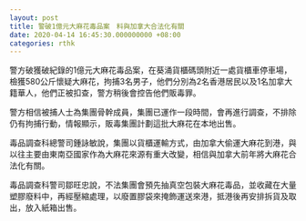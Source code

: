 ```yaml
---
layout: post
title: 警破1億元大麻花毒品案　料與加拿大合法化有關
date: 2020-04-14 16:45:30.000000000 +08:00
categories: rthk
---
```


警方破獲破紀錄的1億元大麻花毒品案，在葵涌貨櫃碼頭附近一處貨櫃車停車場，檢獲580公斤懷疑大麻花，拘捕3名男子，他們分別為2名香港居民以及1名加拿大籍華人，他們正被扣查，警方稍後會控告他們販毒罪。 

警方相信被捕人士為集團骨幹成員，集團已運作一段時間，會再進行調查，不排除仍有拘捕行動，情報顯示，販毒集團計劃這批大麻花在本地出售。

毒品調查科總警司鍾詠敏說，集團以貨櫃運輸方式，由加拿大偷運大麻花到港，與以往主要由東南亞國家作為大麻花來源有重大改變，相信與加拿大前年將大麻花合法化有關。

毒品調查科警司鄒旺忠說，不法集團會預先抽真空包裝大麻花毒品，並收藏在大量塑膠廢料中，再經壓縮處理，以廢置膠袋來掩飾運送來港，抵港後再安排拆貨及取出，放入紙箱出售。
